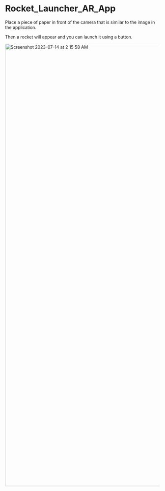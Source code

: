 # Rocket_Launcher_AR_App

Place a piece of paper in front of the camera that is similar to the image in the application. 

Then a rocket will appear and you can launch it using a button. 

<img width="1440" alt="Screenshot 2023-07-14 at 2 15 58 AM" src="https://github.com/astelrastogi/Rocket_Launcher_AR_App/assets/54110949/0a969746-3eed-4bce-a8cb-813a565e3dd4">
